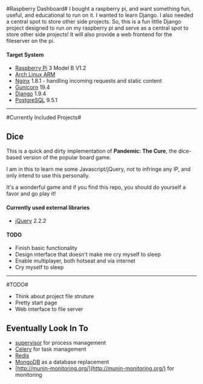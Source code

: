#Raspberry Dashboard#
I bought a raspberry pi, and want something fun, useful, and educational to run on it.  I wanted to learn Django.  I also needed a central spot to store other side projects.  So, this is a fun little Django project designed to run on my raspberry pi and serve as a central spot to store other side projects!  It will also provide a web frontend for the fileserver on the pi.
#### Target System ####

* [Raspberry Pi](https://www.raspberrypi.org/) 3 Model B V1.2
* [Arch Linux ARM](https://archlinuxarm.org/)
* [Nginx](http://nginx.org/en/) 1.8.1 - handling incoming requests and static content
* [Gunicorn](http://gunicorn.org/) 19.4
* [Django](https://www.djangoproject.com/) 1.9.4
* [PostgreSQL](http://www.postgresql.org/) 9.5.1

* * *

#Currently Included Projects#

## Dice ##

This is a quick and dirty implementation of **Pandemic: The Cure**, the dice-based version of the popular board game.

I am in this to learn me some Javascript/jQuery, *not* to infringe any IP, and only intend to use this personally.

It's a wonderful game and if you find this repo, you should do yourself a favor and go play it!

#### Currently used external libraries ####

* [jQuery](http://jquery.com/) 2.2.2

#### TODO ####

* Finish basic functionality
* Design interface that doesn't make me cry myself to sleep
* Enable multiplayer, both hotseat and via internet
* Cry myself to sleep

* * *

#TODO#
* Think about project file struture
* Pretty start page
* Web interface to file server

## Eventually Look In To ##
* [supervisor](https://pypi.python.org/pypi/supervisor) for process management
* [Celery](http://docs.celeryproject.org/en/latest/index.html) for task management
* [Redis](http://redis.io/)
* [MongoDB](https://www.mongodb.org/) as a database replacement
* [http://munin-monitoring.org/](http://munin-monitoring.org/) for monitoring